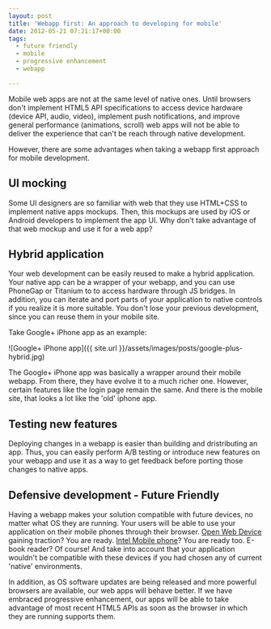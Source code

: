 ```yaml
---
layout: post
title: 'Webapp first: An approach to developing for mobile'
date: 2012-05-21 07:21:17+00:00
tags:
  - future friendly
  - mobile
  - progressive enhancement
  - webapp

---
```


Mobile web apps are not at the same level of native ones. Until browsers don't implement HTML5 API specifications to access device hardware (device API, audio, video), implement push notifications, and improve general performance (animations, scroll) web apps will not be able to deliver the experience that can't be reach through native development.

However, there are some advantages when taking a webapp first approach for mobile development.

## UI mocking
Some UI designers are so familiar with web that they use HTML+CSS to implement native apps mockups. Then, this mockups are used by iOS or Android developers to implement the app UI. Why don't take advantage of that web mockup and use it for a web app?

## <a name="hybrid"></a>Hybrid application
Your web development can be easily reused to make a hybrid application. Your native app can be a wrapper of your webapp, and you can use PhoneGap or Titanium to to access hardware through JS bridges. In addition, you can iterate and port parts of your application to native controls if you realize it is more suitable. You don't lose your previous development, since you can reuse them in your mobile site.

Take Google+ iPhone app as an example:

![Google+ iPhone app]({{ site.url }}/assets/images/posts/google-plus-hybrid.jpg)

The Google+ iPhone app was basically a wrapper around their mobile webapp. From there, they have evolve it to a much richer one. However, certain features like the login page remain the same. And there is the mobile site, that looks a lot like the 'old' iphone app.

## Testing new features
Deploying changes in a webapp is easier than building and dristributing an app. Thus, you can easily perform A/B testing or introduce new features on your webapp and use it as a way to get feedback before porting those changes to native apps.

## Defensive development - Future Friendly
Having a webapp makes your solution compatible with future devices, no matter what OS they are running. Your users will be able to use your application on their mobile phones through their browser. [Open Web Device](http://www.openwebdevice.com/) gaining traction? You are ready. [Intel Mobile phone](http://www.slashgear.com/intels-first-medfield-phone-coming-this-week-claims-ceo-17223318/)? You are ready too. E-book reader? Of course! And take into account that your application wouldn't be compatible with these devices if you had chosen any of current 'native' environments.

In addition, as OS software updates are being released and more powerful browsers are available, our web apps will behave better. If we have embraced progressive enhancement, our apps will be able to take advantage of most recent HTML5 APIs as soon as the browser in which they are running supports them.
